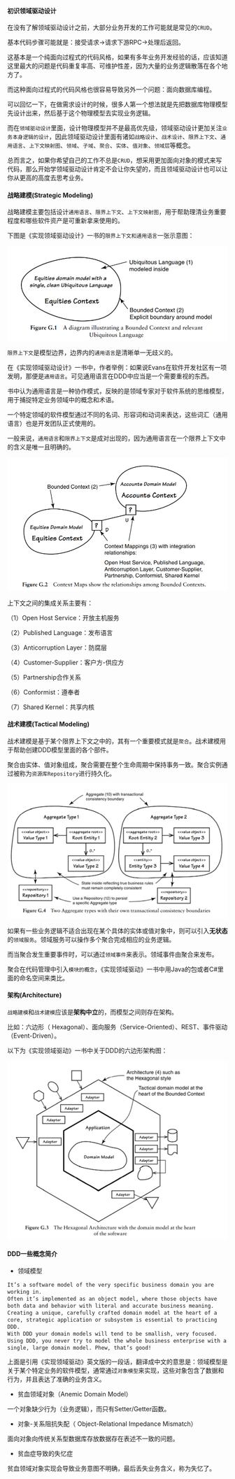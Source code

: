#### 初识领域驱动设计

在没有了解领域驱动设计之前，大部分业务开发的工作可能就是常见的`CRUD`。

基本代码步骤可能就是：接受请求->请求下游RPC->处理后返回。

这基本是一个纯面向过程式的代码风格，如果有多年业务开发经验的话，应该知道这里最大的问题是代码重复率高、可维护性差，因为大量的业务逻辑散落在各个地方了。

而这种面向过程式的代码风格也很容易导致另外一个问题：面向数据库编程。

可以回忆一下，在做需求设计的时候，很多人第一个想法就是先把数据库物理模型先设计出来，然后基于这个物理模型去实现业务逻辑。

而在`领域驱动设计`里面，设计物理模型并不是最高优先级，领域驱动设计更加关注`业务本身逻辑的设计`，因此领域驱动设计里面有诸如`战略设计`、`战术设计`、`限界上下文`、`通用语言`、`上下文映射图`、`领域`、`子域`、`聚合`、`实体`、`值对象`、`领域层`等概念。

总而言之，如果你希望自己的工作不总是`CRUD`，想采用更加面向对象的模式来写代码，那么开始学领域驱动设计肯定不会让你失望的，而且领域驱动设计也可以让你从更高的高度去思考业务。


#### 战略建模(Strategic Modeling)

战略建模主要包括设计`通用语言`、`限界上下文`、`上下文映射图`，用于帮助理清业务重要程度和哪些软件资产是可重新拿来使用的。

下图是《实现领域驱动设计》一书的`限界上下文和通用语言`一张示意图：

![限界上下文和通用语言](./images/bounded-context-and-relevant-ubiquitous-language.PNG)

`限界上下文`是模型边界，边界内的`通用语言`是清晰单一无歧义的。

在《实现领域驱动设计》一书中，作者举例：如果说Evans在软件开发社区有一项发明，那便是`通用语言`。可见通用语言在DDD中应当是一个需要重视的东西。

书中认为通用语言是一种协作模式，反映的是领域专家对于软件系统的思维模型，用于捕捉特定业务领域中的概念和术语。

一个特定领域的软件模型通过不同的名词、形容词和动词来表达，这些词汇（通用语言）也是开发团队正式使用的。

一般来说，`通用语言`和`限界上下文`是成对出现的，因为通用语言在一个限界上下文中的含义是唯一且明确的。

![上下文映射图](./images/context-maps.PNG)

上下文之间的集成关系主要有：

（1）Open Host Service：开放主机服务

（2）Published Language：发布语言

（3）Anticorruption Layer：防腐层

（4）Customer-Supplier：客户方-供应方

（5）Partnership合作关系

（6）Conformist：遵奉者

（7）Shared Kernel：共享内核


#### 战术建模(Tactical Modeling)

战术建模是基于某个限界上下文之中的，其有一个重要模式就是`聚合`。战术建模用于帮助创建DDD模型里面的各个部件。

聚合由实体、值对象组成，聚合需要在整个生命周期中保持事务一致。聚合实例通过被称为`资源库Repository`进行持久化。

![两个聚合](./images/two-aggregate.PNG)

如果有一些业务逻辑不适合出现在某个具体的实体或值对象中，则可以引入**无状态**的`领域服务`。领域服务可以操作多个聚合完成相应的业务逻辑。

而当聚合发生重要事件时，可以通过`领域事件`来表示。领域事件由聚合来发布。

聚合在代码管理中引入`模块的概念`，《实现领域驱动》一书中用Java的包或者C#里面的命名空间来类比。

#### 架构(Architecture)

`战略建模`和`战术建模`应该是**架构中立**的，而模型之间则存在架构。

比如：六边形（ Hexagonal）、面向服务（Service-Oriented）、REST、事件驱动（Event-Driven）。

以下为《实现领域驱动》一书中关于DDD的六边形架构图：

![六边形架构](./images/the-hexagonal-architecture.PNG)

#### DDD一些概念简介

- 领域模型

```
It’s a software model of the very specific business domain you are working in.
Often it’s implemented as an object model, where those objects have both data and behavior with literal and accurate business meaning.
Creating a unique, carefully crafted domain model at the heart of a core, strategic application or subsystem is essential to practicing DDD.
With DDD your domain models will tend to be smallish, very focused.
Using DDD, you never try to model the whole business enterprise with a single, large domain model. Phew, that’s good!
```

上面是引用《实现领域驱动》英文版的一段话，翻译成中文的意思是：领域模型是关于某个特定业务的软件模型，通常通过`对象模型`来实现，这些对象包含了数据和行为，并且表达了准确的业务含义。

- 贫血领域对象（Anemic Domain Model）

一个对象缺少行为（业务逻辑），而只有Setter/Getter函数。

- 对象-关系阻抗失配（ Object-Relational Impedance Mismatch）

面向对象向传统关系型数据库存放数据存在表述不一致的问题。

- 贫血症导致的失忆症

贫血领域对象实现会导致业务意图不明确，最后丢失业务含义，称为失忆了。